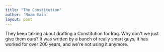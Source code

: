 ```yaml
---
title: "The Constitution"
author: 'Noam Sain'
layout: post
---
```


They keep talking about drafting a Constitution for Iraq. Why don't we just give them ours? It was written by a bunch of really smart guys, it has worked for over 200 years, and we're not using it anymore.